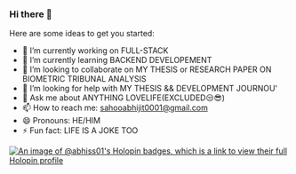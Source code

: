 ### Hi there 👋


Here are some ideas to get you started:

- 🔭 I’m currently working on FULL-STACK 
- 🌱 I’m currently learning BACKEND DEVELOPEMENT
- 👯 I’m looking to collaborate on MY THESIS or RESEARCH PAPER ON BIOMETRIC TRIBUNAL ANALYSIS
- 🤔 I’m looking for help with MY THESIS && DEVELOPMENT JOURNOU'
- 💬 Ask me about ANYTHING LOVELIFE(EXCLUDED😒😎)
- 📫 How to reach me: sahooabhijit0001@gmail.com
- 😄 Pronouns: HE/HIM
- ⚡ Fun fact: LIFE IS A JOKE TOO

[![An image of @abhiss01's Holopin badges, which is a link to view their full Holopin profile](https://holopin.me/abhiss01)](https://holopin.io/@abhiss01)
